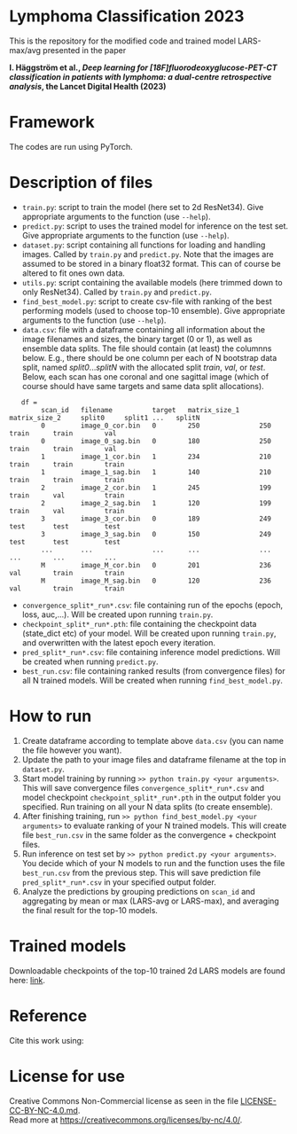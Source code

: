 # Lymphoma Classification 2023
This is the repository for the modified code and trained model LARS-max/avg presented in the paper

**I. Häggström et al., _Deep learning for [18F]fluorodeoxyglucose-PET-CT classification in patients with lymphoma: a dual-centre retrospective analysis_, the Lancet Digital Health (2023)**

# Framework
The codes are run using PyTorch.

# Description of files
* `train.py`: script to train the model (here set to 2d ResNet34). Give appropriate arguments to the function (use `--help`).
* `predict.py`: script to uses the trained model for inference on the test set. Give appropriate arguments to the function (use `--help`).
* `dataset.py`: script containing all functions for loading and handling images. Called by `train.py` and `predict.py`. Note that the images are assumed to be stored in a binary float32 format. This can of course be altered to fit ones own data.
* `utils.py`: script containing the available models (here trimmed down to only ResNet34). Called by `train.py` and `predict.py`.
* `find_best_model.py`: script to create csv-file with ranking of the best performing models (used to choose top-10 ensemble). Give appropriate arguments to the function (use `--help`).
* `data.csv`: file with a dataframe containing all information about the image filenames and sizes, the binary target (0 or 1), as well as ensemble data splits. The file should contain (at least) the columnns below. E.g., there should be one column per each of N bootstrap data split, named _split0_..._splitN_ with the allocated split _train_, _val_, or _test_. Below, each scan has one coronal and one sagittal image (which of course should have same targets and same data split allocations). 
```
   df =
        scan_id   filename          target   matrix_size_1     matrix_size_2     split0     split1 ...   splitN
        0         image_0_cor.bin   0        250               250               train      train        val
        0         image_0_sag.bin   0        180               250               train      train        val
        1         image_1_cor.bin   1        234               210               train      train        train
        1         image_1_sag.bin   1        140               210               train      train        train
        2         image_2_cor.bin   1        245               199               train      val          train
        2         image_2_sag.bin   1        120               199               train      val          train
        3         image_3_cor.bin   0        189               249               test       test         test
        3         image_3_sag.bin   0        150               249               test       test         test
        ...       ...               ...      ...               ...               ...        ...          ...
        M         image_M_cor.bin   0        201               236               val        train        train
        M         image_M_sag.bin   0        120               236               val        train        train
```
* `convergence_split*_run*.csv`: file containing run of the epochs (epoch, loss, auc,...). Will be created upon running `train.py`.
* `checkpoint_split*_run*.pth`: file containing the checkpoint data (state_dict etc) of your model. Will be created upon running `train.py`, and overwritten with the latest epoch every iteration.
* `pred_split*_run*.csv`: file containing inference model predictions. Will be created when running `predict.py`.
* `best_run.csv`: file containing ranked results (from convergence files) for all N trained models. Will be created when running `find_best_model.py`.

# How to run
1. Create dataframe according to template above `data.csv` (you can name the file however you want).
2. Update the path to your image files and dataframe filename at the top in `dataset.py`.
3. Start model training by running `>> python train.py <your arguments>`. This will save convergence files `convergence_split*_run*.csv` and model checkpoint `checkpoint_split*_run*.pth` in the output folder you specified. Run training on all your N data splits (to create ensemble).
4. After finishing training, run `>> python find_best_model.py <your arguments>` to evaluate ranking of your N trained models. This will create file `best_run.csv` in the same folder as the convergence + checkpoint files.
5. Run inference on test set by `>> python predict.py <your arguments>`. You decide which of your N models to run and the function uses the file `best_run.csv` from the previous step. This will save prediction file `pred_split*_run*.csv` in your specified output folder.
6. Analyze the predictions by grouping predictions on `scan_id` and aggregating by mean or max (LARS-avg or LARS-max), and averaging the final result for the top-10 models.

# Trained models
Downloadable checkpoints of the top-10 trained 2d LARS models are found here: [link](https://drive.google.com/drive/folders/1ObjxwcrKxtS3VubS8oOfCxGOPvHXmIaA?usp=sharing).

# Reference
Cite this work using:

# License for use
Creative Commons Non-Commercial license as seen in the file [LICENSE-CC-BY-NC-4.0.md](LICENSE-CC-BY-NC-4.0.md).\
Read more at https://creativecommons.org/licenses/by-nc/4.0/.
